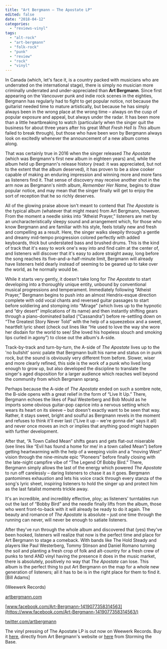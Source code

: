 ```yaml
---
title: "Art Bergmann – The Apostate LP"
edited: false
date: "2018-04-12"
categories:
  - "reviews-vinyl"
tags:
  - "alt-rock"
  - "art-bergmann"
  - "folk-rock"
  - "punk"
  - "review"
  - "rock"
  - "vinyl"
---
```


In Canada (which, let's face it, is a country packed with musicians who are underrated on the international stage), there is simply no musician more criminally underrated and under-appreciated than **Art Bergmann**. Since first appearing on the Vancouver punk and indie rock scenes in the eighties, Bergmann has regularly had to fight to get popular notice, not because the guitarist needed time to mature artistically, but because he has simply always been in the wrong place at the wrong time – always on the cusp of popular exposure and appeal, but always under the radar. It has been more than a little heartbreaking to watch (particularly when the singer quit the business for about three years after his great _What Fresh Hell Is This_ album failed to break through), but those who have been won by Bergmann always look on excitedly whenever the announcement of a new album comes along.

That was certainly true in 2016 when the singer released _The Apostate_ (which was Bergmann's first new album in eighteen years) and, while the album held up Bergmann's release history (read: it was appreciated, but not to the extent that the album deserved), it has proven to be a slow cooker capable of making an enduring impression and winning more and more fans as listeners find it. That sense of discovery may receive another shot in the arm now as Bergmann's ninth album, _Remember Her Name,_ begins to draw popular notice, and may mean that the singer finally will get to enjoy the sort of reception that he so richly deserves.

All of the glowing praise above isn't meant to contend that _The Apostate_ is the typical album (whatever that might mean) from Art Bergmann, however. From the moment a needle sinks into “Atheist Prayer,” listeners are met by an uncharacteristically sleepy sound and arrangement which, for those who know Bergmann and are familiar with his style, feels totally new and fresh and compelling as a result. Here, the singer walks sleepily through a gentle and dreamy mid-tempo progression colored perfectly with added keyboards, thick but understated bass and brushed drums. This is the kind of track that it's easy to work one's way into and find calm at the center of, and listeners will discover that it's easy to adore straight away, long before the song reaches its five-and-a-half-minute limit, Bergmann will already have listeners held dearly instead of seeming to be geared up to take over the world, as he normally would be.

While it starts very gently, it doesn't take long for _The Apostate_ to start developing into a thoroughly unique entity, unbound by conventional musical progressions and temperament. Immediately following “Atheist Prayer,” Bergmann begins to push into an almost Hendrix-esque direction complete with odd vocal chants and reversed guitar passages to start before soldiering and stomping into “Mirage” (which lives up to the hypnotic and “dry desert” implications of its name) and then instantly shifting gears through a piano-dominated ballad (“Cassandra”) before re-settling down on “The Greatest Story Never Told” with the help of a squeezebox and a sweet, heartfelt lyric sheet (check out lines like “He used to love the way she wore her disdain for the world to see/ She loved his hopeless slouch and smoking lips curled in agony”) to close out the album's A-side.

Track-by-track and turn-by-turn, the A-side of _The Apostate_ lives up to the 'no bullshit' sonic palate that Bergmann built his name and status on in punk rock, but the sound is obviously very different from before. Slower, wiser and more clearly refined, this side is the work of a punk who lived long enough to grow up, but also developed the discipline to translate the singer's aged disposition for a larger audience which reaches well beyond the community from which Bergmann sprang.

Perhaps because the A-side of _The Apostate_ ended on such a sombre note, the B-side opens with a great relief in the form of “Live It Up.” There, Bergmann echoes the likes of Paul Westerberg and Bob Mould as he imports some obvious guitar-pop caprice into a nervous setting which wears its heart on its sleeve – but doesn't exactly want to be seen that way. Rather, it stays sweet, bright and soulful as Bergmann revels in the moment and refuses to think it'll ever last (“Live it up – we're gonna die” says it all) and never once moves an inch or implies that anything good might happen with further development.

After that, “A Town Called Mean” shifts gears and gets flat-out miserable (see lines like “Evil has found a home for me/ in a town called Mean”) before getting heartwarming with the help of a weeping violin and a “moving West” vision through the nine-minute epic “Pioneers” before finally closing with the late-night campfire vibe of “The Legend Of Bobby Bird.” There, Bergmann simply allows the last of the energy which powered _The Apostate_ to run off carelessly – daring listeners to chase it as it goes. Bergmann pantomimes exhaustion and lets his voice crack through every stanza of the song's lyric sheet, inspiring listeners to hold the singer up and protect him as the last fatalist moments trickle away.

It's an incredible, and incredibly effective, ploy; as listeners' turntables run out the last of “Bobby Bird” and the needle finally lifts from the album, those who went front-to-back with it will already be ready to do it again. The beauty and romance of _The Apostate_ is absolute – just one time through the running can never, will never be enough to satiate listeners.

After they've run through the whole album and discovered that (yes) they've been hooked, listeners will realize that now is the perfect time and place for Art Bergmann to stage a comeback. With bands like The Hold Steady and players like Paul Westerberg, Tommy Stinson and Daniel Romano turning the soil and planting a fresh crop of folk and alt-country for a fresh crew of punks to tend AND vinyl having the presence it does in the music market, there is absolutely, positively no way that _The Apostate_ can lose. This album is the perfect thing to put Art Bergmann on the map for a whole new generation of listeners; all it has to be is in the right place for them to find it. \[Bill Adams\]

(Weewerk Records)

[artbergmann.com](http://artbergmann.com/)

[www.facebook.com/Art-Bergmann-1419077358314563](https://www.facebook.com/Art-Bergmann-1419077358314563/)

[twitter.com/artbergmann](https://twitter.com/artbergmann?lang=en)

The vinyl pressing of The Apostate LP is out now on Weewerk Records. Buy it [here](http://artbergmann.com/shop/), directly from Art Bergmann's website or [here](http://www.stormingthebase.com/art-bergmann-the-apostate-vinyl/) from Storming the Base.
